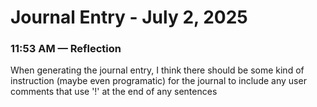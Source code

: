 # Journal Entry - July 2, 2025

### 11:53 AM — Reflection

When generating the journal entry, I think there should be some kind of instruction (maybe even programatic) for the journal to include any user comments that use '!' at the end of any sentences 